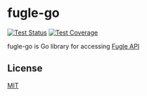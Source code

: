 # fugle-go

[![Test Status](https://github.com/miles170/fugle-go/workflows/tests/badge.svg)](https://github.com/miles170/fugle-go/actions?query=workflow%3Atests)
[![Test Coverage](https://codecov.io/gh/miles170/fugle-go/branch/main/graph/badge.svg?token=T45IFQ9JQ1)](https://codecov.io/gh/miles170/fugle-go)

fugle-go is Go library for accessing [Fugle API][]

[fugle api]: https://developer.fugle.tw/docs/data/intro

## License

[MIT](LICENSE)

